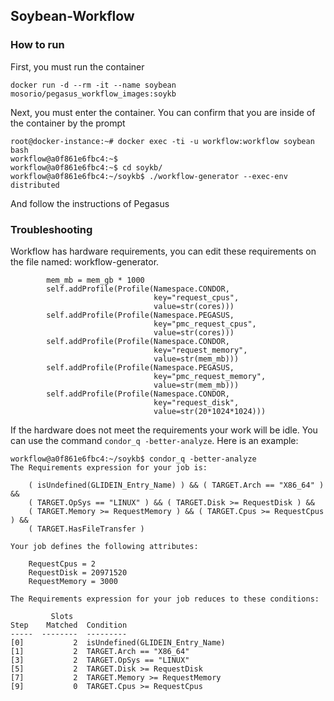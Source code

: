 ## Soybean-Workflow

### How to run

First, you must run the container

```
docker run -d --rm -it --name soybean mosorio/pegasus_workflow_images:soykb
```

Next, you must enter the container. You can confirm that you are inside of the container by the prompt

```
root@docker-instance:~# docker exec -ti -u workflow:workflow soybean bash
workflow@a0f861e6fbc4:~$ 
workflow@a0f861e6fbc4:~$ cd soykb/
workflow@a0f861e6fbc4:~/soykb$ ./workflow-generator --exec-env distributed
```

And follow the instructions of Pegasus


### Troubleshooting

Workflow has hardware requirements, you can edit these requirements on the file named: workflow-generator.

```
        mem_mb = mem_gb * 1000
        self.addProfile(Profile(Namespace.CONDOR,
                                key="request_cpus",
                                value=str(cores)))
        self.addProfile(Profile(Namespace.PEGASUS,
                                key="pmc_request_cpus",
                                value=str(cores)))
        self.addProfile(Profile(Namespace.CONDOR,
                                key="request_memory",
                                value=str(mem_mb)))
        self.addProfile(Profile(Namespace.PEGASUS,
                                key="pmc_request_memory",
                                value=str(mem_mb)))
        self.addProfile(Profile(Namespace.CONDOR,
                                key="request_disk",
                                value=str(20*1024*1024)))
```                                

If the hardware does not meet the requirements your work will be idle. You can use the command ```condor_q -better-analyze```. Here is an example:


```
workflow@a0f861e6fbc4:~/soykb$ condor_q -better-analyze
The Requirements expression for your job is:

    ( isUndefined(GLIDEIN_Entry_Name) ) && ( TARGET.Arch == "X86_64" ) &&
    ( TARGET.OpSys == "LINUX" ) && ( TARGET.Disk >= RequestDisk ) &&
    ( TARGET.Memory >= RequestMemory ) && ( TARGET.Cpus >= RequestCpus ) &&
    ( TARGET.HasFileTransfer )

Your job defines the following attributes:

    RequestCpus = 2
    RequestDisk = 20971520
    RequestMemory = 3000

The Requirements expression for your job reduces to these conditions:

         Slots
Step    Matched  Condition
-----  --------  ---------
[0]           2  isUndefined(GLIDEIN_Entry_Name)
[1]           2  TARGET.Arch == "X86_64"
[3]           2  TARGET.OpSys == "LINUX"
[5]           2  TARGET.Disk >= RequestDisk
[7]           2  TARGET.Memory >= RequestMemory
[9]           0  TARGET.Cpus >= RequestCpus
```